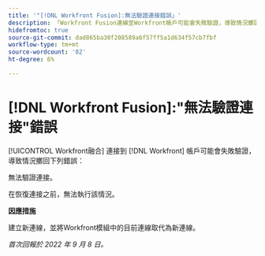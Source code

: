 ```yaml
---
title: '"[!DNL Workfront Fusion]:無法驗證連接錯誤」'
description: 「Workfront Fusion連線至Workfront帳戶可能會失敗驗證，導致情況擲回下列錯誤：無法驗證連接。」
hidefromtoc: true
source-git-commit: dad865ba30f208589a6f57ff5a1d634f57cb7fbf
workflow-type: tm+mt
source-wordcount: '82'
ht-degree: 6%

---
```



# [!DNL Workfront Fusion]:&quot;無法驗證連接&quot;錯誤

[!UICONTROL Workfront融合] 連接到 [!DNL Workfront] 帳戶可能會失敗驗證，導致情況擲回下列錯誤：

無法驗證連接。

在恢復連接之前，無法執行該情況。

**因應措施**

建立新連線，並將Workfront模組中的目前連線取代為新連線。

_首次回報於 2022 年 9 月 8 日。_

